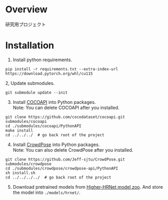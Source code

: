# Overview
研究用プロジェクト

# Installation
1. Install python requirements.
```
pip install -r requirements.txt --extra-index-url https://download.pytorch.org/whl/cu115
```

2, Update submodules.
```
git submodule update --init
```

3. Install [COCOAPI](https://github.com/cocodataset/cocoapi) into Python packages.  
Note: You can delete COCOAPI after you installed.
```
git clone https://github.com/cocodataset/cocoapi.git submodules/cocoapi
cd ./submodules/cocoapi/PythonAPI
make install
cd ../../../  # go back root of the project
```

4. Install [CrowdPose](https://github.com/Jeff-sjtu/CrowdPose.git) into Python packages.  
Note: You can also delete CrowdPose after you installed.
```
git clone https://github.com/Jeff-sjtu/CrowdPose.git submodules/crowdpose
cd ./submodules/crowdpose/crowdpose-api/PythonAPI
sh install.sh
cd ../../../../  # go back root of the project
```

5. Download pretrained models from [Higher-HRNet model zoo](https://drive.google.com/drive/folders/1bdXVmYrSynPLSk5lptvgyQ8fhziobD50).
And store the model into ```./models/hrnet/```.
